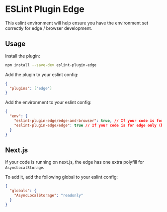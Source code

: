 # ESLint Plugin Edge

This eslint environment will help ensure you have the environment set correctly for edge / browser development.

## Usage

Install the plugin:

```bash
npm install --save-dev eslint-plugin-edge
```

Add the plugin to your eslint config:

```json
{
  "plugins": ["edge"]
}
```

Add the environment to your eslint config:

```json
{
  "env": {
    "eslint-plugin-edge/edge-and-browser": true, // If your code is for both edge and browser
    "eslint-plugin-edge/edge": true // If your code is for edge only (has more features)
  }
}
```

## Next.js

If your code is running on next.js, the edge has one extra polyfill for `AsyncLocalStorage`.

To add it, add the following global to your eslint config:

```json
{
  "globals": {
    "AsyncLocalStorage": "readonly"
  }
}
```
